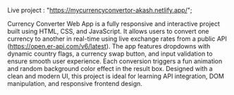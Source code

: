Live project : "https://mycurrencyconvertor-akash.netlify.app/";

Currency Converter Web App is a fully responsive and interactive project built using HTML, CSS, and JavaScript.
It allows users to convert one currency to another in real-time using live exchange rates from a public
API (https://open.er-api.com/v6/latest). The app features dropdowns with dynamic country flags,
a currency swap button, and input validation to ensure smooth user experience. 
Each conversion triggers a fun animation and random background color effect in the result box. 
Designed with a clean and modern UI, this project is ideal for learning API integration, DOM manipulation, 
and responsive frontend design.
